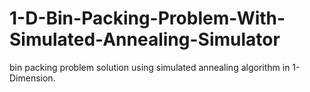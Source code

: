 # 1-D-Bin-Packing-Problem-With-Simulated-Annealing-Simulator
bin packing problem solution using simulated annealing algorithm in 1-Dimension.

